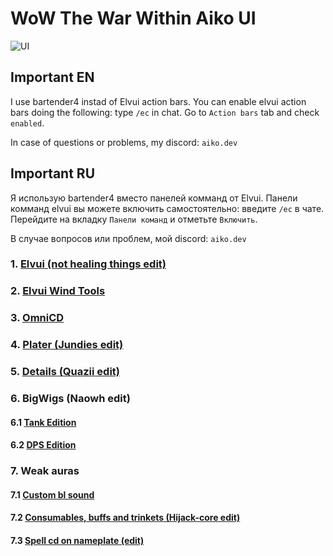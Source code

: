 # WoW The War Within Aiko UI
![UI](screenshot/1.0.png)

## Important EN
I use bartender4 instad of Elvui action bars. You can enable elvui action bars doing the following: 
type `/ec` in chat. Go to `Action bars` tab and check `enabled`.

In case of questions or problems, my discord: `aiko.dev`

## Important RU
Я использую bartender4 вместо панелей комманд от Elvui. Панели комманд elvui вы можете включить самостоятельно: введите `/ec` в чате. Перейдите на вкладку `Панели команд` и отметьте `Включить`.

В случае вопросов или проблем, мой discord: `aiko.dev`

### 1. [Elvui (not healing things edit)](https://github.com/aiko-zxc/wow-tww-ui/blob/main/elvui/1.0.txt)

### 2. [Elvui Wind Tools](https://github.com/aiko-zxc/wow-tww-ui/blob/main/elvui-wind-tools/1.0.txt)

### 3. [OmniCD](https://github.com/aiko-zxc/wow-tww-ui/blob/main/omni-cd/1.0.txt)

### 4. [Plater (Jundies edit)](https://github.com/aiko-zxc/wow-tww-ui/blob/main/omni-cd/1.0.txt)

### 5. [Details (Quazii edit)](https://github.com/aiko-zxc/wow-tww-ui/blob/main/details/1.0.txt)

### 6. BigWigs (Naowh edit)

#### 6.1 [Tank Edition](https://github.com/aiko-zxc/wow-tww-ui/blob/main/bigwigs/tank.txt)

#### 6.2 [DPS Edition](https://github.com/aiko-zxc/wow-tww-ui/blob/main/bigwigs/dps.txt)

### 7. Weak auras

#### 7.1 [Custom bl sound](https://github.com/aiko-zxc/wow-tww-ui/blob/main/weak-auras/custom-bl-sound/1.0.txt)

#### 7.2 [Consumables, buffs and trinkets (Hijack-core edit)](https://github.com/aiko-zxc/wow-tww-ui/blob/main/weak-auras/hijack-core/1.0.txt)

#### 7.3 [Spell cd on nameplate (edit)](https://github.com/aiko-zxc/wow-tww-ui/tree/main/weak-auras/spell-cd-on-nameplate)